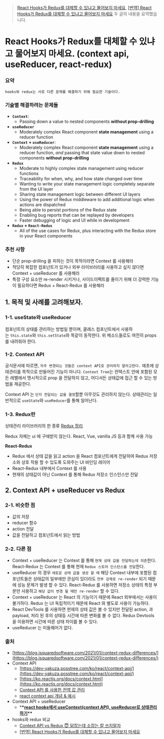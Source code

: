 > [React Hooks가 Redux를 대체할 수 있냐고 물어보지 마세요](https://delivan.dev/react/stop-asking-if-react-hooks-replace-redux-kr/), [[번역] React Hooks가 Redux를 대체할 수 있냐고 물어보지 마세요](https://delivan.dev/react/stop-asking-if-react-hooks-replace-redux-kr/) 두 글의 내용을 요약했습니다.

# React Hooks가 Redux를 대체할 수 있냐고 물어보지 마세요. (context api, useReducer, react-redux)

### 요약

`hooks와 redux는 서로 다른 문제를 해결하기 위해 필요한 기술이다.`

### 기술별 해결하려는 문제들

- **`Context`**:
  - Passing down a value to nested components **without prop-drilling**
- **`useReducer`**
  - Moderately complex React component **state management** using a reducer function
- **`Context` + `useReducer`**:
  - Moderately complex React component **state management** using a reducer function, *and* passing that state value down to nested components **without prop-drilling**
- **`Redux`**
  - Moderate to highly complex state management using reducer functions
  - Traceability for when, why, and how state changed over time
  - Wanting to write your state management logic completely separate from the UI layer
  - Sharing state management logic between different UI layers
  - Using the power of Redux middleware to add additional logic when actions are dispatched
  - Being able to persist portions of the Redux state
  - Enabling bug reports that can be replayed by developers
  - Faster debugging of logic and UI while in development
- **`Redux` + `React-Redux`**
  - All of the use cases for Redux, plus interacting with the Redux store in your React components

### 추천 사항

- 단순 prop-drilling 을 피하는 것이 목적이라면 Context 를 사용해라
- 적당히 복잡한 컴포넌트가 있거나 외부 라이브러리를 사용하고 싶지 않다면 Context + useReducer 를 사용해라
- 특정 구성 요소만 re-render 시키거나, 사이드이펙트를 줄이기 위해 더 강력한 기능이 필요하다면 Redux + React-Redux 를 사용해라

## 1. 목적 및 사례를 고려해보자.

### 1-1. useState와 useReducer

컴포넌트의 상태를 관리하는 방법일 뿐이며, 클래스 컴포넌트에서 사용하는 `this.state`와 `this.setState`와 똑같이 동작한다. 위 메소드들로도 여전히 props를 내려줘야 한다.

### 1-2. Context API

공식문서에 따르면, `자주 변경되는 것들은 context API로 관리하지 말라고한다.` 애초에 상태관리를 목적으로 만들어진 기능이 아니다. `Context Tree`는 컨텍스트 안에 포함된 모든 레벨에서 명시적으로 prop 을 전달하지 않고, 어디서든 상태값에 접근 할 수 있는 방법을 제공한다.

Context API 는 `단지 전달되는 값을 결정`할뿐 아무것도 관리하지 않는다. 상태관리는 일반적으로 `useState`와 `useReducer`를 통해 일어난다.

### 1-3. Redux란

상태관리 라이브러리의 한 종류 [Redux 정리](https://www.notion.so/Redux-90f2baf8109e4b51af74592edcd68102)

Redux 자체는 ui 에 구애받지 않는다. React, Vue, vanilla JS 등과 함께 사용 가능

**React-Redux**

- Redux 에서 상태 값을 읽고 action 을 React 컴포넌트에게 전달하여 Redux 저장소와 상호 작용 할 수 있도록 도와주는 UI 바인딩 레이어
- React-Redux 내부에서 Context 를 사용
- 현재의 상태값이 아닌 Context 를 통해 Redux 저장소 인스턴스만 전달

## 2. Context API + useReducer vs Redux

### 2-1. **비슷한 점**

- 값의 저장
- reducer 함수
- action 전달
- 값을 전달하고 컴포넌트에서 읽는 방법

### 2-2. **다른 점**

- Context + useReducer 는 Context 를 통해 `현재 상태 값을 전달하는데 의존`한다. React-Redux 는 Context 를 통해 현재 `Redux 스토어 인스턴스를 전달`한다.
- useReducer 의 경우 `새로운 상태 값을 생성 할 때` 해당 Context 내부에 포함된 컴포넌트들은 상태값의 일부에만 관심이 있더라도 `전부 강제로 re-render` 되기 때문에 성능 문제가 발생 할 수 있다. React-Redux 를 사용하면 저장소 상태의 특정 부분만 사용하고 `해당 값이 변경 될 때만 re-render` 할 수 있다.
- Context + useReducer 는 React 의 기능이기 때문에 React 외부에서는 사용이 불가하다. Redux 는 UI 독립적이기 때문에 React 와 별도로 사용이 가능하다.
- React DevTools 를 사용하면 현재의 상태 값은 볼 수 있지만 전달된 action, 과 payload, 처리 된 후의 상태등 시간에 따른 변화를 볼 수 없다. Redux Devtools 을 이용하면 시간에 따른 상태 차이를 볼 수 있다.
- useReducer 는 미들웨어가 없다.

### 출처

- [https://blog.isquaredsoftware.com/2021/01/context-redux-differences/](https://blog.isquaredsoftware.com/2021/01/context-redux-differences/)
- Context API
  - [https://dev-yakuza.posstree.com/ko/react/context-api/](https://dev-yakuza.posstree.com/ko/react/context-api/)
  - [https://ko.reactjs.org/docs/context.html](https://ko.reactjs.org/docs/context.html)
  - [Context API 를 사용한 전역 값 관리](https://react.vlpt.us/basic/22-context-dispatch.html)
  - [react context api 개념 & 예시](https://kyounghwan01.github.io/blog/React/react-context-api/#모달-만들기-예제)
- Context API + useReducer
  - \***\*[react hooks에서 useContext(context API), useReducer로 상태관리 하기](https://jcon.tistory.com/176)\*\***
- hooks와 redux 비교
  - [Context API vs Redux 😇 닭잡는데 소잡는 칼 쓰지말자](https://olaf-go.medium.com/context-api-vs-redux-e8a53df99b8)
  - [[번역] React Hooks가 Redux를 대체할 수 있냐고 물어보지 마세요](https://delivan.dev/react/stop-asking-if-react-hooks-replace-redux-kr/)

